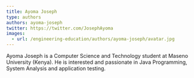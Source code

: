 ```yaml
---
title: Ayoma Joseph
type: authors
authors: ayoma-joseph
twitter: https://twitter.com/JosephAyoma
images:
  - url: /engineering-education/authors/ayoma-joseph/avatar.jpg 
---
```


Ayoma Joseph is a Computer Science and Technology student at Maseno University (Kenya). He is interested and passionate in Java Programming, System Analysis and application testing.
